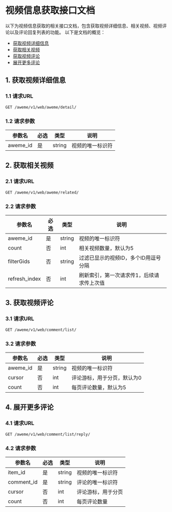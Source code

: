 # 视频信息获取接口文档
以下为视频信息获取的相关接口文档，包含获取视频详细信息、相关视频、视频评论以及评论回复列表的功能。
以下是文档的概览：
- [获取视频详细信息](video-api.md#1-获取视频详细信息)
- [获取相关视频](video-api.md#2-获取相关视频)
- [获取视频评论](video-api.md#3-获取视频评论)
- [展开更多评论](video-api.md#4-展开更多评论)

## 1. 获取视频详细信息
### 1.1 请求URL
`GET /aweme/v1/web/aweme/detail/`
### 1.2 请求参数
| 参数名   | 必选 | 类型   | 说明             |
| -------- | ---- | ------ | ---------------- |
| aweme_id | 是   | string | 视频的唯一标识符 |

## 2. 获取相关视频
### 2.1 请求URL
`GET /aweme/v1/web/aweme/related/`
### 2.2 请求参数
| 参数名       | 必选 | 类型   | 说明                                       |
| ------------ | ---- | ------ | ------------------------------------------ |
| aweme_id     | 是   | string | 视频的唯一标识符                           |
| count        | 否   | int    | 相关视频数量，默认为5                      |
| filterGids   | 否   | string | 过滤已显示的视频ID，多个ID用逗号分隔       |
| refresh_index| 否   | int    | 刷新索引，第一次请求传1，后续请求传上次值 |

## 3. 获取视频评论
### 3.1 请求URL
`GET /aweme/v1/web/comment/list/`
### 3.2 请求参数
| 参数名   | 必选 | 类型   | 说明                               |
| -------- | ---- | ------ | ---------------------------------- |
| aweme_id | 是   | string | 视频的唯一标识符                   |
| cursor   | 否   | int    | 评论游标，用于分页，默认为0        |
| count    | 否   | int    | 每页评论数量，默认为5              |

## 4. 展开更多评论
### 4.1 请求URL
`GET /aweme/v1/web/comment/list/reply/`
### 4.2 请求参数
| 参数名     | 必选 | 类型   | 说明               |
| ---------- | ---- | ------ | ------------------ |
| item_id    | 是   | string | 视频的唯一标识符   |
| comment_id | 是   | string | 评论的唯一标识符   |
| cursor     | 否   | int    | 评论游标，用于分页 |
| count      | 否   | int    | 每页评论数量       |
